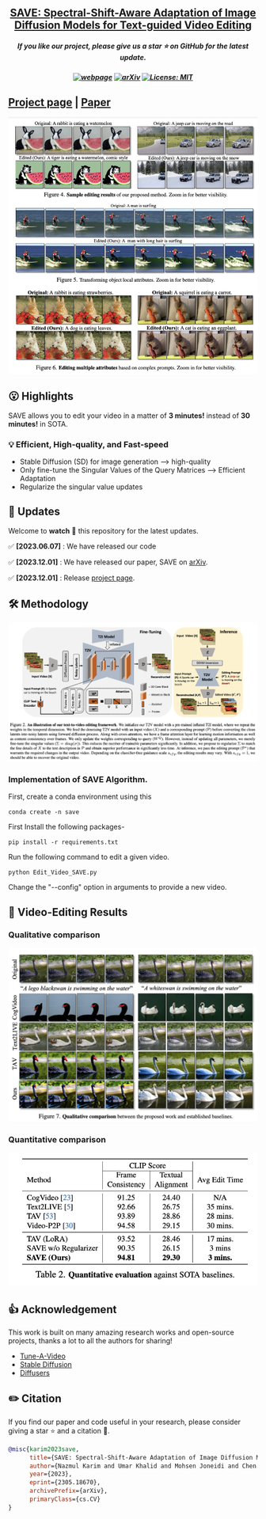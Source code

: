 <h2 align="center"> <a href="https://github.com/nazmul-karim170/SAVE-Text2Video-Diffusion">
SAVE: Spectral-Shift-Aware Adaptation of Image Diffusion Models for Text-guided Video Editing</a></h2>
<h5 align="center"> If you like our project, please give us a star ⭐ on GitHub for the latest update.  </h2>

<h5 align="center">

[![webpage](https://img.shields.io/badge/Webpage-blue)](https://free-editor.github.io/)
[![arXiv](https://img.shields.io/badge/Arxiv-2312.09313-b31b1b.svg?logo=arXiv)](https://arxiv.org/abs/2312.13663)
[![License: MIT](https://img.shields.io/badge/License-MIT-yellow.svg)](https://github.com/nazmul-karim170/SAVE-Text2Video-Diffusion/blob/main/LICENSE) 


</h5>

## [Project page](https://free-editor.github.io/) | [Paper](https://arxiv.org/abs/2312.13663) 


<img src="asset/Results.png"/>

## 😮 Highlights

SAVE allows you to edit your video in a matter of **3 minutes!** instead of **30 minutes!** in SOTA. 

### 💡 Efficient, High-quality, and Fast-speed
- Stable Diffusion (SD) for image generation   -->   high-quality
- Only fine-tune the Singular Values of the Query Matrices  --> Efficient Adaptation
- Regularize the singular value updates 


## 🚩 **Updates**

Welcome to **watch** 👀 this repository for the latest updates.

✅ **[2023.06.07]** : We have released our code

✅ **[2023.12.01]** : We have released our paper, SAVE on [arXiv](https://arxiv.org/abs/2305.18670).

✅ **[2023.12.01]** : Release [project page](https://save-textguidedvideoediting.github.io/).


## 🛠️ Methodology

<img src="asset/Main.png"/>

### Implementation of SAVE Algorithm.

First, create a conda environment using this
	
 	conda create -n save

First Install the following packages-
	
	pip install -r requirements.txt
	
Run the following command to edit a given video. 
	
	python Edit_Video_SAVE.py
	
Change the "--config" option in arguments to provide a new video.

## 🚀 Video-Editing Results

### Qualitative comparison

<img src="asset/Compare.png"/>

### Quantitative comparison

<img src="asset/quant_S.png"/>

## 👍 **Acknowledgement**
This work is built on many amazing research works and open-source projects, thanks a lot to all the authors for sharing!
* [Tune-A-Video](https://github.com/showlab/Tune-A-Video)
* [Stable Diffusion](https://github.com/CompVis/stable-diffusion)
* [Diffusers](https://github.com/huggingface/diffusers)

## ✏️ Citation
If you find our paper and code useful in your research, please consider giving a star :star: and a citation :pencil:.

```BibTeX
@misc{karim2023save,
      title={SAVE: Spectral-Shift-Aware Adaptation of Image Diffusion Models for Text-driven Video Editing}, 
      author={Nazmul Karim and Umar Khalid and Mohsen Joneidi and Chen Chen and Nazanin Rahnavard},
      year={2023},
      eprint={2305.18670},
      archivePrefix={arXiv},
      primaryClass={cs.CV}
}
```
<!---->
